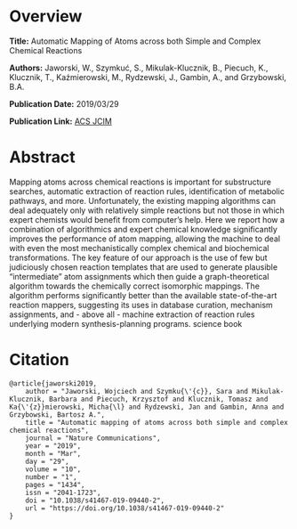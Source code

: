 # Overview
**Title:**
Automatic Mapping of Atoms across both Simple and Complex Chemical Reactions

**Authors:**
Jaworski, W., Szymkuć, S., Mikulak-Klucznik, B., Piecuch, K., Klucznik, T., Kaźmierowski, M., Rydzewski, J., Gambin, A., and Grzybowski, B.A.

**Publication Date:**
2019/03/29

**Publication Link:**
[ACS JCIM](https://pubs.acs.org/doi/10.1021/acs.jcim.8b00801)


# Abstract
Mapping atoms across chemical reactions is important for substructure searches, automatic extraction of reaction rules, identification of metabolic pathways, and more. 
Unfortunately, the existing mapping algorithms can deal adequately only with relatively simple reactions but not those in which expert chemists would benefit from computer’s help. 
Here we report how a combination of algorithmics and expert chemical knowledge significantly improves the performance of atom mapping, allowing the machine to deal with even the most mechanistically complex chemical and biochemical transformations. 
The key feature of our approach is the use of few but judiciously chosen reaction templates that are used to generate plausible “intermediate” atom assignments which then guide a graph-theoretical algorithm towards the chemically correct isomorphic mappings. 
The algorithm performs significantly better than the available state-of-the-art reaction mappers, suggesting its uses in database curation, mechanism assignments, and - above all - machine extraction of reaction rules underlying modern synthesis-planning programs.
science book

# Citation
```
@article{jaworski2019,
    author = "Jaworski, Wojciech and Szymku{\'{c}}, Sara and Mikulak-Klucznik, Barbara and Piecuch, Krzysztof and Klucznik, Tomasz and Ka{\'{z}}mierowski, Micha{\l} and Rydzewski, Jan and Gambin, Anna and Grzybowski, Bartosz A.",
    title = "Automatic mapping of atoms across both simple and complex chemical reactions",
    journal = "Nature Communications",
    year = "2019",
    month = "Mar",
    day = "29",
    volume = "10",
    number = "1",
    pages = "1434",
    issn = "2041-1723",
    doi = "10.1038/s41467-019-09440-2",
    url = "https://doi.org/10.1038/s41467-019-09440-2"
}
```
